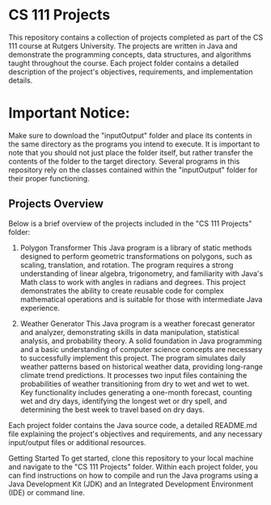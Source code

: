 # CS 111 Projects
This repository contains a collection of projects completed as part of the CS 111 course at Rutgers University. The projects are written in Java and demonstrate the programming concepts, data structures, and algorithms taught throughout the course. Each project folder contains a detailed description of the project's objectives, requirements, and implementation details.

# Important Notice:
Make sure to download the "inputOutput" folder and place its contents in the same directory as the programs you intend to execute. It is important to note that you should not just place the folder itself, but rather transfer the contents of the folder to the target directory. Several programs in this repository rely on the classes contained within the "inputOutput" folder for their proper functioning.

## Projects Overview
Below is a brief overview of the projects included in the "CS 111 Projects" folder:

1. Polygon Transformer
This Java program is a library of static methods designed to perform geometric transformations on polygons, such as scaling, translation, and rotation. The program requires a strong understanding of linear algebra, trigonometry, and familiarity with Java's Math class to work with angles in radians and degrees. This project demonstrates the ability to create reusable code for complex mathematical operations and is suitable for those with intermediate Java experience.

2. Weather Generator
This Java program is a weather forecast generator and analyzer, demonstrating skills in data manipulation, statistical analysis, and probability theory. A solid foundation in Java programming and a basic understanding of computer science concepts are necessary to successfully implement this project. The program simulates daily weather patterns based on historical weather data, providing long-range climate trend predictions. It processes two input files containing the probabilities of weather transitioning from dry to wet and wet to wet. Key functionality includes generating a one-month forecast, counting wet and dry days, identifying the longest wet or dry spell, and determining the best week to travel based on dry days.

Each project folder contains the Java source code, a detailed README.md file explaining the project's objectives and requirements, and any necessary input/output files or additional resources.

Getting Started
To get started, clone this repository to your local machine and navigate to the "CS 111 Projects" folder. Within each project folder, you can find instructions on how to compile and run the Java programs using a Java Development Kit (JDK) and an Integrated Development Environment (IDE) or command line.
